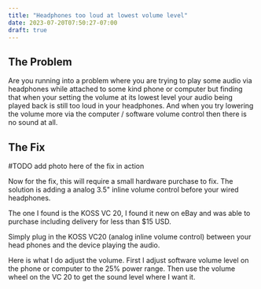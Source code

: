 ```yaml
---
title: "Headphones too loud at lowest volume level"
date: 2023-07-20T07:50:27-07:00
draft: true
---
```


## The Problem

Are you running into a problem where you are trying to play some audio via headphones while attached to some kind phone or computer but finding that when 
 your setting the volume at its lowest level your audio being played back is still too loud in your headphones. And when you try lowering the volume  more via the computer / software volume control then there is no sound at all.


## The Fix

#TODO add photo here of the fix in action

Now for the fix, this will require a small hardware purchase to fix. The solution is adding a analog 3.5" inline volume control before your wired headphones.

The one I found is the KOSS VC 20, I found  it new on eBay and was able to purchase including delivery for less than $15 USD. 

Simply plug in the KOSS VC20  (analog inline volume control) between your head phones and the device playing the audio.

Here is what I do adjust the volume.  First I adjust software volume level on the phone or computer to the 25% power range. Then use the volume wheel on the VC 20 to get the sound level where I want it. 